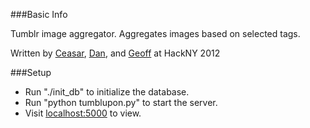 ###Basic Info

Tumblr image aggregator. Aggregates images based on selected tags.

Written by [Ceasar](https://github.com/Ceasar), [Dan](https://github.com/DanGe42), and [Geoff](https://github.com/yefim323) at HackNY 2012

###Setup

* Run "./init_db" to initialize the database.
* Run "python tumblupon.py" to start the server.
* Visit [localhost:5000](http://localhost:5000) to view.
